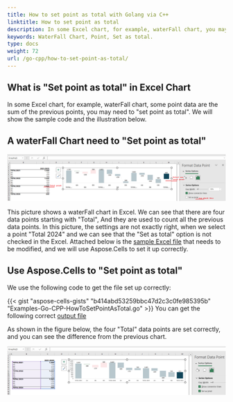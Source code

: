```yaml
---
title: How to set point as total with Golang via C++
linktitle: How to set point as total
description: In some Excel chart, for example, waterFall chart, you may need to set point as total. This article describes how to use Aspose.Cells with Golang via C++ to do it.
keywords: WaterFall Chart, Point, Set as total.
type: docs
weight: 72
url: /go-cpp/how-to-set-point-as-total/
---
```


## What is "Set point as total" in Excel Chart

In some Excel chart, for example, waterFall chart, some point data are the sum of the previous points, you may need to "set point as total". We will show the sample code and the illustration below.

## A waterFall Chart need to "Set point as total" 

![todo:image_alt_text](set-as-total1.png)

This picture shows a waterFall chart in Excel. We can see that there are four data points starting with "Total", And they are used to count all the previous data points.
In this picture, the settings are not exactly right, when we select a point "Total 2024" and we can see that the "Set as total" option is not checked in the Excel.
Attached below is the [sample Excel file](SampleSheet.xlsx) that needs to be modified, and we will use Aspose.Cells to set it up correctly.

## Use Aspose.Cells to "Set point as total" 

We use the following code to get the file set up correctly:

{{< gist "aspose-cells-gists" "b414abd53259bbc47d2c3c0fe985395b" "Examples-Go-CPP-HowToSetPointAsTotal.go" >}}
You can get the following correct [output file](output.xlsx)

As shown in the figure below, the four "Total" data points are set correctly, and you can see the difference from the previous chart.

![todo:image_alt_text](set-as-total2.png)